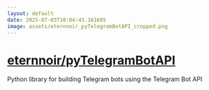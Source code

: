 ```yaml
---
layout: default
date: 2025-07-03T10:04:43.161685
image: assets/eternnoir_pyTelegramBotAPI_cropped.png
---
```


# [eternnoir/pyTelegramBotAPI](https://github.com/eternnoir/pyTelegramBotAPI)

Python library for building Telegram bots using the Telegram Bot API
